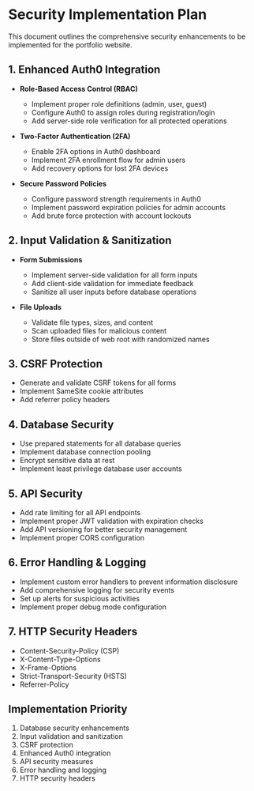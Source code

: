 # Security Implementation Plan

This document outlines the comprehensive security enhancements to be implemented for the portfolio website.

## 1. Enhanced Auth0 Integration

- **Role-Based Access Control (RBAC)**
  - Implement proper role definitions (admin, user, guest)
  - Configure Auth0 to assign roles during registration/login
  - Add server-side role verification for all protected operations

- **Two-Factor Authentication (2FA)**
  - Enable 2FA options in Auth0 dashboard
  - Implement 2FA enrollment flow for admin users
  - Add recovery options for lost 2FA devices

- **Secure Password Policies**
  - Configure password strength requirements in Auth0
  - Implement password expiration policies for admin accounts
  - Add brute force protection with account lockouts

## 2. Input Validation & Sanitization

- **Form Submissions**
  - Implement server-side validation for all form inputs
  - Add client-side validation for immediate feedback
  - Sanitize all user inputs before database operations

- **File Uploads**
  - Validate file types, sizes, and content
  - Scan uploaded files for malicious content
  - Store files outside of web root with randomized names

## 3. CSRF Protection

- Generate and validate CSRF tokens for all forms
- Implement SameSite cookie attributes
- Add referrer policy headers

## 4. Database Security

- Use prepared statements for all database queries
- Implement database connection pooling
- Encrypt sensitive data at rest
- Implement least privilege database user accounts

## 5. API Security

- Add rate limiting for all API endpoints
- Implement proper JWT validation with expiration checks
- Add API versioning for better security management
- Implement proper CORS configuration

## 6. Error Handling & Logging

- Implement custom error handlers to prevent information disclosure
- Add comprehensive logging for security events
- Set up alerts for suspicious activities
- Implement proper debug mode configuration

## 7. HTTP Security Headers

- Content-Security-Policy (CSP)
- X-Content-Type-Options
- X-Frame-Options
- Strict-Transport-Security (HSTS)
- Referrer-Policy

## Implementation Priority

1. Database security enhancements
2. Input validation and sanitization
3. CSRF protection
4. Enhanced Auth0 integration
5. API security measures
6. Error handling and logging
7. HTTP security headers